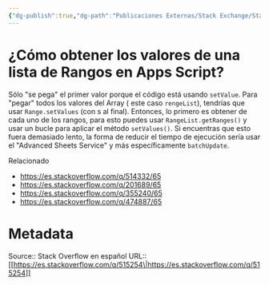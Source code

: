 ```yaml
---
{"dg-publish":true,"dg-path":"Publicaciones Externas/Stack Exchange/Stack Overflow en español/es.stackoverflow.com-515254.md","permalink":"/publicaciones-externas/stack-exchange/stack-overflow-en-espanol/es-stackoverflow-com-515254/","title":"¿Cómo obtener los valores de una lista de Rangos en Apps Script?","hide":true,"noteIcon":"default","created":"2024-04-03T12:49:10.680-06:00","updated":"2024-04-05T16:43:57.597-06:00"}
---
```


# ¿Cómo obtener los valores de una lista de Rangos en Apps Script?

Sólo "se pega" el primer valor porque el código está usando `setValue`. Para "pegar" todos los valores del Array ( este caso `rengeList`), tendrías que usar `Range.setValues` (con s al final). Entonces, lo primero es obtener de cada uno de los rangos, para esto puedes usar `RangeList.getRanges()` y usar un bucle para aplicar el método `setValues()`. Si encuentras que esto fuera demasiado lento, la forma de reducir el tiempo de ejecución sería usar el "Advanced Sheets Service" y más específicamente `batchUpdate`.

Relacionado

- https://es.stackoverflow.com/q/514332/65
- https://es.stackoverflow.com/q/201689/65
- https://es.stackoverflow.com/q/355240/65
- https://es.stackoverflow.com/q/474887/65

# Metadata
Source:: Stack Overflow en español
URL:: [[https://es.stackoverflow.com/q/515254\|https://es.stackoverflow.com/q/515254]]

